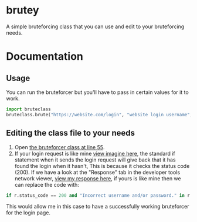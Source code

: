# brutey
A simple bruteforcing class that you can use and edit to your bruteforcing needs.

# Documentation
  ## Usage
  You can run the bruteforcer but you'll have to pass in certain values for it to work.
  ```py
  import bruteclass
  bruteclass.brute("https://website.com/login", "website login username", "./passlist.txt").start()
  ```
  
  ## Editing the class file to your needs
  1) Open [the bruteforcer class at line 55](https://github.com/iUseYahoo/brutey/blob/main/brutey.py#L55).
  2) If your login request is like mine [view imagine here](https://i.imgur.com/8SzMx5S.png), the standard if statement when it sends the login request will give back that it has found the login when it hasn't, This is because it checks the status code (200). If we have a look at the "Response" tab in the developer tools network viewer, [view my response here](https://i.imgur.com/6b3us7C.png), if yours is like mine then we can replace the code with:
  ```py
  if r.status_code == 200 and "Incorrect username and/or password." in r.text:
  ```
  This would allow me in this case to have a successfully working bruteforcer for the login page.
  


